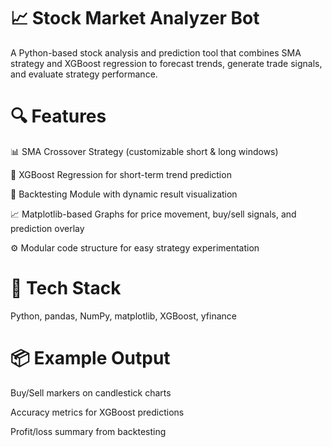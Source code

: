 # 📈 Stock Market Analyzer Bot
A Python-based stock analysis and prediction tool that combines SMA strategy and XGBoost regression to forecast trends, generate trade signals, and evaluate strategy performance.

# 🔍 Features
📊 SMA Crossover Strategy (customizable short & long windows)

🧠 XGBoost Regression for short-term trend prediction

🔁 Backtesting Module with dynamic result visualization

📈 Matplotlib-based Graphs for price movement, buy/sell signals, and prediction overlay

⚙️ Modular code structure for easy strategy experimentation

# 🧰 Tech Stack
Python, pandas, NumPy, matplotlib, XGBoost, yfinance

# 📦 Example Output
Buy/Sell markers on candlestick charts

Accuracy metrics for XGBoost predictions

Profit/loss summary from backtesting

